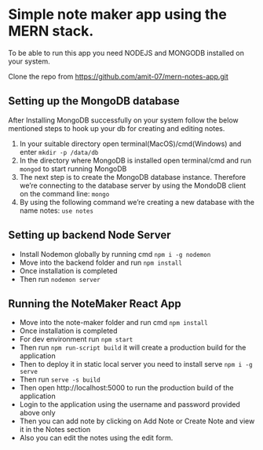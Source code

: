 # Simple note maker app using the MERN stack.

To be able to run this app you need NODEJS and MONGODB installed on your system.

Clone the repo from https://github.com/amit-07/mern-notes-app.git

## Setting up the MongoDB database

After Installing MongoDB successfully on your system follow the below mentioned steps to hook up your db for creating and editing notes.

1. In your suitable directory open terminal(MacOS)/cmd(Windows) and enter `mkdir -p /data/db`
2. In the directory where MongoDB is installed open terminal/cmd and run `mongod` to start running MongoDB
3. The next step is to create the MongoDB database instance. Therefore we’re connecting to the database server by using the MondoDB client on the command line:  `mongo`
4. By using the following command we’re creating a new database with the name notes: `use notes`

## Setting up backend Node Server

- Install Nodemon globally by running cmd `npm i -g nodemon`
- Move into the backend folder and run `npm install`
- Once installation is completed
- Then run `nodemon server`

## Running the NoteMaker React App

- Move into the note-maker folder and run cmd `npm install`
- Once installation is completed
- For dev environment run `npm start`
- Then run `npm run-script build` it will create a production build for the application
- Then to deploy it in static local server you need to install serve `npm i -g serve`
- Then run `serve -s build`
- Then open http://localhost:5000 to run the production build of the application
- Login to the application using the username and password provided above only
- Then you can add note by clicking on Add Note or Create Note and view it in the Notes section
- Also you can edit the notes using the edit form.

